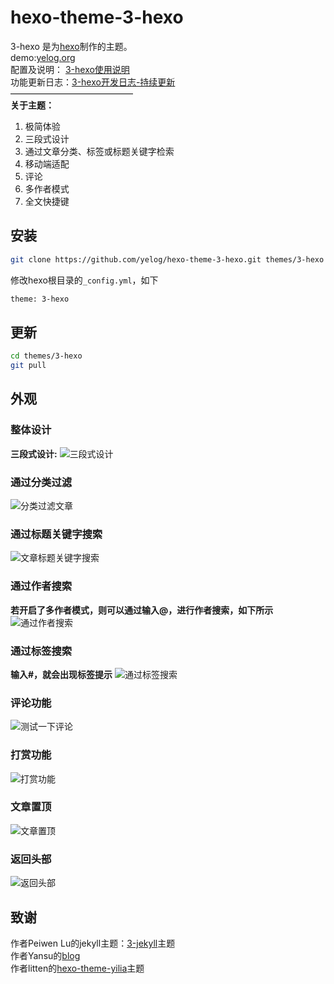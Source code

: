hexo-theme-3-hexo
================
3-hexo 是为[hexo](https://github.com/tommy351/hexo)制作的主题。  
demo:[yelog.org](http://yelog.org/)    
配置及说明： [3-hexo使用说明](http://yelog.org/2017/03/23/3-hexo-instruction/)  
功能更新日志：[3-hexo开发日志-持续更新](http://yelog.org/2017/03/13/3-hexo-logs/)  
——————————————          
**关于主题：**

1. 极简体验
2. 三段式设计
3. 通过文章分类、标签或标题关键字检索
4. 移动端适配
5. 评论
6. 多作者模式
7. 全文快捷键

## 安装
```bash
git clone https://github.com/yelog/hexo-theme-3-hexo.git themes/3-hexo
```
修改hexo根目录的`_config.yml`，如下
```xml
theme: 3-hexo
```

## 更新
```bash
cd themes/3-hexo
git pull
```
## 外观
### 整体设计
**三段式设计:**
![三段式设计](http://oncj6b2vl.bkt.clouddn.com/Fl2tl1Is5zx-D0DAt03bg0WkWXhO.png)
### 通过分类过滤
![分类过滤文章](http://oncj6b2vl.bkt.clouddn.com/FmooXnOPeRPGBts5V5W7CV0AHuIo.gif)
### 通过标题关键字搜索
![文章标题关键字搜索](http://oncj6b2vl.bkt.clouddn.com/FkF9lgTJoLdmNlYbTVokSNB3zdS4.gif)
### 通过作者搜索
**若开启了多作者模式，则可以通过输入@，进行作者搜索，如下所示**
![通过作者搜索](http://oncj6b2vl.bkt.clouddn.com/FhbFRRPIDuz1pEKH-dr-RWDHVvXn.gif)
### 通过标签搜索
**输入#，就会出现标签提示**
![通过标签搜索](http://oncj6b2vl.bkt.clouddn.com/FoJsDnsoLWKo7ECSzcLmzUX_uWgw.gif)
### 评论功能
![测试一下评论](http://oncj6b2vl.bkt.clouddn.com/FtDD77YX_xenS-AZQW56qrwrQc4D.gif)
### 打赏功能
![打赏功能](http://oncj6b2vl.bkt.clouddn.com/FhlNgOF7ipEIVrrztFdRam3WRikw.gif)
### 文章置顶
![文章置顶](http://oncj6b2vl.bkt.clouddn.com/FhQLLqrRCr4yFGl9nDb_9oc4yME-.png)
### 返回头部
![返回头部](http://oncj6b2vl.bkt.clouddn.com/FjpVByJViwYEWHHMTeayiQ-FD_qG.gif)

## 致谢
 作者Peiwen Lu的jekyll主题：[3-jekyll](https://github.com/P233/3-Jekyll)主题  
 作者Yansu的[blog](http://yansu.org/)  
 作者litten的[hexo-theme-yilia](https://github.com/litten/hexo-theme-yilia)主题
